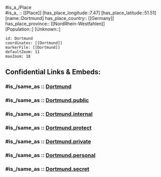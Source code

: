 ﻿---
confidential: public
isDeleted: false
location:
- 51.51
- 7.47
mapmarker: city
mapzoom:
- 7
- 12
SpocWebEntityId: 29855
tags:
- geo/City
type: City
---

#is_a_/Place  
#is_a_ :: [[Place]] 
[has_place_longitude::7.47] 
[has_place_latitude::51.51] 
[name::Dortmund] 
has_place_country:: [[Germany]]  
has_place_province:: [[NordRhein-Westfahlen]]  
[Population::] 
[Unknown::] 


```leaflet
id: Dortmund
coordinates: [[Dortmund]] 
markerFile: [[Dortmund]] 
defaultZoom: 11 
maxZoom: 18
```


## Confidential Links & Embeds: 

### #is_/same_as :: [Dortmund](/_Standards/Earth/Continent/Europe/Europe~Central/Germany/Germany~West/Nordrhein-Westfalen/counties~NW/Dortmund.md) 

### #is_/same_as :: [Dortmund.public](/_public/Earth/Continent/Europe/Europe~Central/Germany/Germany~West/Nordrhein-Westfalen/counties~NW/Dortmund.public.md) 

### #is_/same_as :: [Dortmund.internal](/_internal/Earth/Continent/Europe/Europe~Central/Germany/Germany~West/Nordrhein-Westfalen/counties~NW/Dortmund.internal.md) 

### #is_/same_as :: [Dortmund.protect](/_protect/Earth/Continent/Europe/Europe~Central/Germany/Germany~West/Nordrhein-Westfalen/counties~NW/Dortmund.protect.md) 

### #is_/same_as :: [Dortmund.private](/_private/Earth/Continent/Europe/Europe~Central/Germany/Germany~West/Nordrhein-Westfalen/counties~NW/Dortmund.private.md) 

### #is_/same_as :: [Dortmund.personal](/_personal/Earth/Continent/Europe/Europe~Central/Germany/Germany~West/Nordrhein-Westfalen/counties~NW/Dortmund.personal.md) 

### #is_/same_as :: [Dortmund.secret](/_secret/Earth/Continent/Europe/Europe~Central/Germany/Germany~West/Nordrhein-Westfalen/counties~NW/Dortmund.secret.md)

